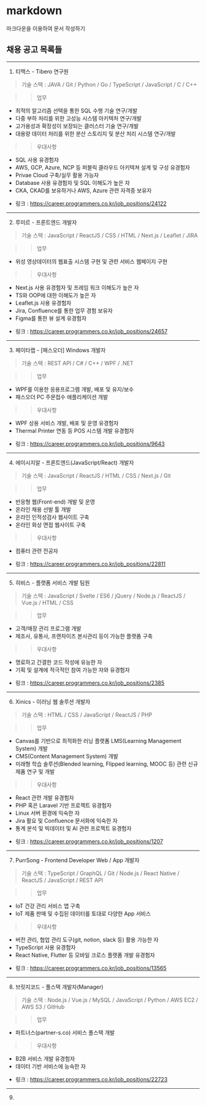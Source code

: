 # markdown
마크다운을 이용하여 문서 작성하기

## 채용 공고 목록들

------------------------------------------
1. 티맥스 - Tibero 연구원

> 기술 스택 : JAVA / Git / Python / Go / TypeScript / JavaScript / C / C++

>> 업무
- 최적의 알고리즘 선택을 통한 SQL 수행 기술 연구/개발
- 다중 부하 처리를 위한 고성능 시스템 아키텍처 연구/개발
- 고가용성과 확장성이 보장되는 클러스터 기술 연구/개발
- 대용량 데이터 처리를 위한 분산 스토리지 및 분산 처리 시스템 연구/개발

>> 우대사항
- SQL 사용 유경험자
- AWS, GCP, Azure, NCP 등 퍼블릭 클라우드 아키텍쳐 설계 및 구성 유경험자
- Privae Cloud 구축/실무 활용 가능자
- Database 사용 유경험자 및 SQL 이해도가 높은 자
- CKA, CKAD를 보유하거나 AWS, Azure 관련 자격증 보유자

* 링크 : <https://career.programmers.co.kr/job_positions/24122>
------------------------------------------

2. 루미르 - 프론트엔드 개발자

> 기술 스택 : JavaScript / ReactJS / CSS / HTML / Next.js / Leaflet / JIRA

>> 업무
- 위성 영상데이터의 웹표출 시스템 구현 및 관련 서비스 웹페이지 구현

>> 우대사항
- Next.js 사용 유경험자 및 프레임 워크 이해도가 높은 자
- TS와 OOP에 대한 이해도가 높은 자
- Leaflet.js 사용 유경험자
- Jira, Confluence를 통한 업무 경험 보유자
- Figma를 통한 뷰 설계 유경험자

* 링크 : <https://career.programmers.co.kr/job_positions/24657>

------------------------------------------

3. 페이타랩 - [패스오더] Windows 개발자

> 기술 스택 : REST API / C# / C++ / WPF / .NET

>> 업무
- WPF를 이용한 응용프로그램 개발, 배포 및 유지/보수
- 패스오더 PC 주문접수 애플리케이션 개발
 
 >> 우대사항
- WPF 상용 서비스 개발, 배포 및 운영 유경험자
- Thermal Printer 연동 등 POS 시스템 개발 유경험자

* 링크 : <https://career.programmers.co.kr/job_positions/9643>

------------------------------------------

4. 에이시지알 - 프론트엔드(JavaScript/React) 개발자

> 기술 스택 : JavaScript / ReactJS / HTML / CSS / Next.js / Git

>> 업무
- 반응형 웹(Front-end) 개발 및 운영
- 온라인 채용 선발 툴 개발
- 온라인 인적성검사 웹사이트 구축
- 온라인 화상 면접 웹사이트 구축

>> 우대사항
- 컴퓨터 관련 전공자

* 링크 : <https://career.programmers.co.kr/job_positions/22811>

------------------------------------------

5. 히비스 - 플랫폼 서비스 개발 팀원

> 기술 스택 : JavaScript / Svelte / ES6 / jQuery / Node.js / ReactJS / Vue.js / HTML / CSS

>> 업무
- 고객/매장 관리 프로그램 개발
- 제조사, 유통사, 프랜차이즈 본사관리 등이 가능한 플랫폼 구축

>> 우대사항
- 명료하고 간결한 코드 작성에 유능한 자
- 기획 및 설계에 적극적인 참여 가능한 자와 유경험자

* 링크 : <https://career.programmers.co.kr/job_positions/2385>

------------------------------------------

6. Xinics - 이러닝 웹 솔루션 개발자

> 기술 스택 : HTML / CSS / JavaScript / ReactJS / PHP

>> 업무
- Canvas를 기반으로 최적화한 러닝 플랫폼 LMS(Learning Management System) 개발
- CMS(Content Management System) 개발
- 미래형 학습 솔루션(Blended learning, Flipped learning, MOOC 등) 관련 신규 제품 연구 및 개발

>> 우대사항
- React 관련 개발 유경험자
- PHP 혹은 Laravel 기반 프로젝트 유경험자
- Linux 서버 환경에 익숙한 자
- Jira 활요 및 Confluence 문서화에 익숙한 자
- 통계 분석 및 빅데이터 및 AI 관련 프로젝트 유경험자

* 링크 : <https://career.programmers.co.kr/job_positions/1207>

------------------------------------------

7. PurrSong - Frontend Developer Web / App 개발자

> 기술 스택 : TypeScript / GraphQL / Git / Node.js / React Native / ReactJS / JavaScript / REST API

>> 업무
- IoT 건강 관리 서비스 앱 구축
- IoT 제품 판매 및 수집된 데이터를 토대로 다양한 App 서비스

>> 우대사항
- 버전 관리, 협업 관리 도구(git, notion, slack 등) 활용 가능한 자
- TypeScript 사용 유경험자
- React Native, Flutter 등 모바일 크로스 플랫폼 개발 유경험자

* 링크 : <https://career.programmers.co.kr/job_positions/13565>

------------------------------------------

8. 브릿지코드 - 풀스택 개발자(Manager)

> 기술 스택 : Node.js / Vue.js / MySQL / JavaScript / Python / AWS EC2 / AWS S3 / GitHub

>> 업무
- 파트너스(partner-s.co) 서비스 풀스택 개발

>> 우대사항
- B2B 서비스 개발 유경험자
- 데이터 기반 서비스에 능숙한 자

* 링크 : <https://career.programmers.co.kr/job_positions/22723>

------------------------------------------

9. 

